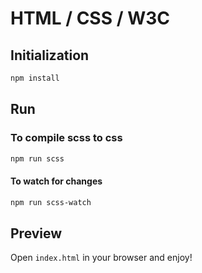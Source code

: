# HTML / CSS / W3C

## Initialization

```bash
npm install
```

## Run

### To compile scss to css

```bash
npm run scss
```

#### To watch for changes

```bash
npm run scss-watch
```

## Preview

Open `index.html` in your browser and enjoy!
